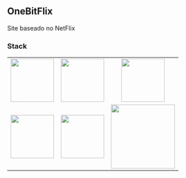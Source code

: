 ## OneBitFlix

Site baseado no NetFlix

<h3 align="left">Stack</h3>

<!--platinum start-->
<table>
  <tbody>
    <tr>
      <td align="center" valign="middle">
        <a href="https://vuejs.org" title="Vue" target="_blank">
          <img width="100px" src="https://vuejs.org/images/logo.png">
        </a>
      </td>
      <td align="center" valign="middle">
        <a href="https://www.docker.com/" title="Docker" target="_blank">
          <img width="100px"
            src="https://upload.wikimedia.org/wikipedia/commons/4/4e/Docker_%28container_engine%29_logo.svg"
          >
        </a>
      </td>
      <td align="center" valign="middle">
        <a href="https://www.ruby-lang.org" title="Ruby - language" target="_blank">
          <img width="100px" src="https://upload.wikimedia.org/wikipedia/commons/7/73/Ruby_logo.svg">
        </a>
      </td>
    </tr><tr></tr>
    <tr>
      <td align="center" valign="middle">
        <a href="https://rubyonrails.org/" title="Rails" target="_blank">
          <img width="100px" src="https://upload.wikimedia.org/wikipedia/commons/6/62/Ruby_On_Rails_Logo.svg">
        </a>
      </td>
      <td align="center" valign="middle">
        <a href="https://www.elephantsql.com/" title="PostgreSQL" target="_blank">
          <img width="100px" src="https://upload.wikimedia.org/wikipedia/commons/2/29/Postgresql_elephant.svg">
        </a>
      </td>
      <td align="center" title="Vuetify" valign="middle">
        <a href="https://vuetifyjs.com" target="_blank">
          <img width="148px" src="https://raw.githubusercontent.com/vuejs/vuejs.org/master/themes/vue/source/images/vuetify.png">
        </a>
      </td>
    </tr><tr></tr>
  </tbody>
</table>
<!--platinum end-->

